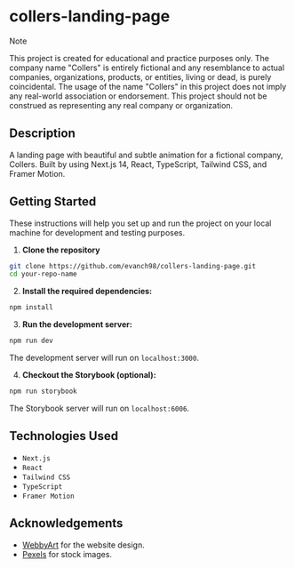 # collers-landing-page

> [!NOTE]
> This project is created for educational and practice purposes only. The company name "Collers" is entirely fictional and any resemblance to actual companies, organizations, products, or entities, living or dead, is purely coincidental. The usage of the name "Collers" in this project does not imply any real-world association or endorsement. This project should not be construed as representing any real company or organization.

## Description

A landing page with beautiful and subtle animation for a fictional company, Collers. Built by using Next.js 14, React, TypeScript, Tailwind CSS, and Framer Motion.

## Getting Started

These instructions will help you set up and run the project on your local machine for development and testing purposes.

1. **Clone the repository**
```bash
git clone https://github.com/evanch98/collers-landing-page.git
cd your-repo-name
```

2. **Install the required dependencies:**
```bash
npm install
```

3. **Run the development server:**
```bash
npm run dev
```
The development server will run on `localhost:3000`.

4. **Checkout the Storybook (optional):**
```bash
npm run storybook
```
The Storybook server will run on `localhost:6006`.

## Technologies Used
- `Next.js`
- `React`
- `Tailwind CSS`
- `TypeScript`
- `Framer Motion`

## Acknowledgements
- [WebbyArt](https://www.figma.com/@webbyart) for the website design.
- [Pexels](https://www.pexels.com/) for stock images.
